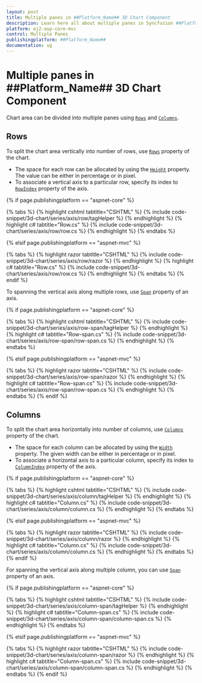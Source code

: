 ```yaml
---
layout: post
title: Multiple panes in ##Platform_Name## 3D Chart Component
description: Learn here all about multiple panes in Syncfusion ##Platform_Name## 3D Chart component of Syncfusion Essential JS 2 and more.
platform: ej2-asp-core-mvc
control: Multiple Panes
publishingplatform: ##Platform_Name##
documentation: ug
---
```



# Multiple panes in ##Platform_Name## 3D Chart Component

Chart area can be divided into multiple panes using [`Rows`](https://help.syncfusion.com/cr/aspnetmvc-js2/Syncfusion.EJ2.Charts.Chart3D.html#Syncfusion_EJ2_Charts_Chart3D_Rows) and [`Columns`](https://help.syncfusion.com/cr/aspnetmvc-js2/Syncfusion.EJ2.Charts.Chart3D.html#Syncfusion_EJ2_Charts_Chart3D_Columns).

## Rows

To split the chart area vertically into number of rows, use [`Rows`](https://help.syncfusion.com/cr/aspnetmvc-js2/Syncfusion.EJ2.Charts.Chart3D.html#Syncfusion_EJ2_Charts_Chart3D_Rows) property of the chart.

* The space for each row can be allocated by using the [`Height`](https://help.syncfusion.com/cr/aspnetmvc-js2/Syncfusion.EJ2.Charts.Chart3DRow.html#Syncfusion_EJ2_Charts_Chart3DRow_Height) property. The value can be either in percentage or in pixel.
* To associate a vertical axis to a particular row, specify its index to [`RowIndex`](https://help.syncfusion.com/cr/aspnetmvc-js2/Syncfusion.EJ2.Charts.Chart3DAxis.html#Syncfusion_EJ2_Charts_Chart3DAxis_RowIndex) property of the axis.

{% if page.publishingplatform == "aspnet-core" %}

{% tabs %}
{% highlight cshtml tabtitle="CSHTML" %}
{% include code-snippet/3d-chart/series/axis/row/tagHelper %}
{% endhighlight %}
{% highlight c# tabtitle="Row.cs" %}
{% include code-snippet/3d-chart/series/axis/row/row.cs %}
{% endhighlight %}
{% endtabs %}

{% elsif page.publishingplatform == "aspnet-mvc" %}

{% tabs %}
{% highlight razor tabtitle="CSHTML" %}
{% include code-snippet/3d-chart/series/axis/row/razor %}
{% endhighlight %}
{% highlight c# tabtitle="Row.cs" %}
{% include code-snippet/3d-chart/series/axis/row/row.cs %}
{% endhighlight %}
{% endtabs %}
{% endif %}



To spanning the vertical axis along multiple rows, use [`Span`](https://help.syncfusion.com/cr/aspnetmvc-js2/Syncfusion.EJ2.Charts.Chart3DAxis.html#Syncfusion_EJ2_Charts_Chart3DAxis_Span)  property of an axis.

{% if page.publishingplatform == "aspnet-core" %}

{% tabs %}
{% highlight cshtml tabtitle="CSHTML" %}
{% include code-snippet/3d-chart/series/axis/row-span/tagHelper %}
{% endhighlight %}
{% highlight c# tabtitle="Row-span.cs" %}
{% include code-snippet/3d-chart/series/axis/row-span/row-span.cs %}
{% endhighlight %}
{% endtabs %}

{% elsif page.publishingplatform == "aspnet-mvc" %}

{% tabs %}
{% highlight razor tabtitle="CSHTML" %}
{% include code-snippet/3d-chart/series/axis/row-span/razor %}
{% endhighlight %}
{% highlight c# tabtitle="Row-span.cs" %}
{% include code-snippet/3d-chart/series/axis/row-span/row-span.cs %}
{% endhighlight %}
{% endtabs %}
{% endif %}



## Columns

To split the chart area horizontally into number of columns, use [`Columns`](https://help.syncfusion.com/cr/aspnetmvc-js2/Syncfusion.EJ2.Charts.Chart3D.html#Syncfusion_EJ2_Charts_Chart3D_Columns) property of the chart.

* The space for each column can be allocated by using the [`Width`](https://help.syncfusion.com/cr/aspnetmvc-js2/Syncfusion.EJ2.Charts.Chart3DColumn.html#Syncfusion_EJ2_Charts_Chart3DColumn_Width) property. The given width can be either in percentage or in pixel.
* To associate a horizontal axis to a particular column, specify its index to [`ColumnIndex`](https://help.syncfusion.com/cr/aspnetmvc-js2/Syncfusion.EJ2.Charts.Chart3DAxis.html#Syncfusion_EJ2_Charts_Chart3DAxis_ColumnIndex) property of the axis.

{% if page.publishingplatform == "aspnet-core" %}

{% tabs %}
{% highlight cshtml tabtitle="CSHTML" %}
{% include code-snippet/3d-chart/series/axis/column/tagHelper %}
{% endhighlight %}
{% highlight c# tabtitle="Column.cs" %}
{% include code-snippet/3d-chart/series/axis/column/column.cs %}
{% endhighlight %}
{% endtabs %}

{% elsif page.publishingplatform == "aspnet-mvc" %}

{% tabs %}
{% highlight razor tabtitle="CSHTML" %}
{% include code-snippet/3d-chart/series/axis/column/razor %}
{% endhighlight %}
{% highlight c# tabtitle="Column.cs" %}
{% include code-snippet/3d-chart/series/axis/column/column.cs %}
{% endhighlight %}
{% endtabs %}
{% endif %}



For spanning the vertical axis along multiple column, you can use [`Span`](https://help.syncfusion.com/cr/aspnetmvc-js2/Syncfusion.EJ2.Charts.Chart3DAxis.html#Syncfusion_EJ2_Charts_Chart3DAxis_Span) property of an axis.

{% if page.publishingplatform == "aspnet-core" %}

{% tabs %}
{% highlight cshtml tabtitle="CSHTML" %}
{% include code-snippet/3d-chart/series/axis/column-span/tagHelper %}
{% endhighlight %}
{% highlight c# tabtitle="Column-span.cs" %}
{% include code-snippet/3d-chart/series/axis/column-span/column-span.cs %}
{% endhighlight %}
{% endtabs %}

{% elsif page.publishingplatform == "aspnet-mvc" %}

{% tabs %}
{% highlight razor tabtitle="CSHTML" %}
{% include code-snippet/3d-chart/series/axis/column-span/razor %}
{% endhighlight %}
{% highlight c# tabtitle="Column-span.cs" %}
{% include code-snippet/3d-chart/series/axis/column-span/column-span.cs %}
{% endhighlight %}
{% endtabs %}
{% endif %}


